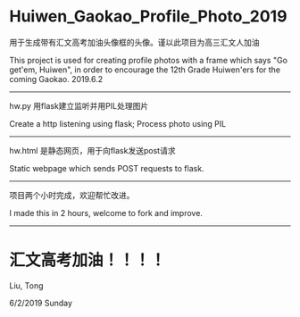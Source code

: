 # Huiwen_Gaokao_Profile_Photo_2019

用于生成带有汇文高考加油头像框的头像。谨以此项目为高三汇文人加油

This project is used for creating profile photos with a frame which says "Go get'em, Huiwen", in order to encourage the 12th Grade Huiwen'ers for the coming Gaokao.  2019.6.2

---

hw.py 用flask建立监听并用PIL处理图片

Create a http listening using flask; Process photo using PIL

---

hw.html 是静态网页，用于向flask发送post请求

Static webpage which sends POST requests to flask.

---

项目两个小时完成，欢迎帮忙改进。

I made this in 2 hours, welcome to fork and improve.

---

# 汇文高考加油！！！！

Liu, Tong

6/2/2019 Sunday
